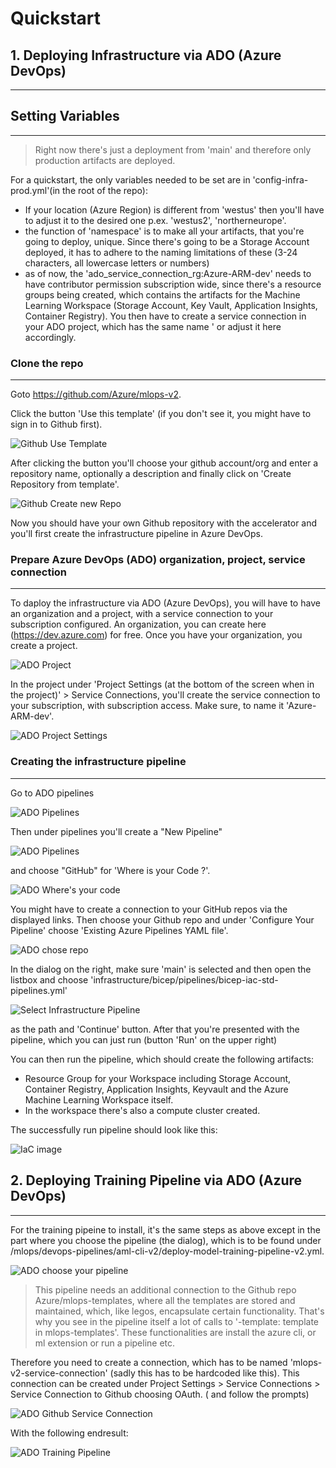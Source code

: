 # Quickstart


## 1. Deploying Infrastructure via ADO (Azure DevOps)
---

## Setting Variables
---

>Right now there's just a deployment from 'main' and therefore only production artifacts are deployed.

For a quickstart, the only variables needed to be set are in 'config-infra-prod.yml'(in the root of the repo):
* If your location (Azure Region) is different from 'westus' then you'll have to adjust it to the desired one p.ex. 'westus2', 'northerneurope'.
* the function of 'namespace' is to make all your artifacts, that you're going to deploy, unique. Since there's going to be a Storage Account deployed, it has to adhere to the naming limitations of these (3-24 characters, all lowercase letters or numbers)
* as of now, the 'ado_service_connection_rg:Azure-ARM-dev' needs to have contributor permission subscription wide, since there's a resource groups being created, which contains the artifacts for the Machine Learning Workspace (Storage Account, Key Vault, Application Insights, Container Registry). You then have to create a service connection in your ADO project, which has the same name ' or adjust it here accordingly.




### Clone the repo
---
Goto https://github.com/Azure/mlops-v2.

Click the button 'Use this template' (if you don't see it, you might have to sign in to Github first). 

![Github Use Template](./images/gh-usethistemplate.png)

After clicking the button you'll choose your github account/org and enter a repository name, optionally a description and finally click on 'Create Repository from template'. 

![Github Create new Repo](./images/gh-createnewrepo.png)

Now you should have your own Github repository with the accelerator and you'll first create the infrastructure pipeline in Azure DevOps.


### Prepare Azure DevOps (ADO) organization, project, service connection
---
To daploy the infrastructure via ADO (Azure DevOps), you will have to have an organization and a project, with a service connection to your subscription configured. An organization, you can create here (https://dev.azure.com) for free. Once you have your organization, you create a project. 

![ADO Project](./images/ADO-project.png)

In the project under 'Project Settings (at the bottom of the screen when in the project)' > Service Connections, you'll create the service connection to your subscription, with subscription access. Make sure, to name it 'Azure-ARM-dev'.

![ADO Project Settings](./images/ado-project-settings.png)


### Creating the infrastructure pipeline
---
Go to ADO pipelines

![ADO Pipelines](./images/ADO-pipelines.png)

Then under pipelines you'll create a "New Pipeline"

![ADO Pipelines](./images/ADO-newpipeline.png)

and choose "GitHub" for 'Where is your Code ?'. 

![ADO Where's your code](./images/ado-wheresyourcode.png)

You might have to create a connection to your GitHub repos via the displayed links. Then choose your Github repo and under 'Configure Your Pipeline' choose 'Existing Azure Pipelines YAML file'. 

![ADO chose repo](./images/ado-chooserepository.png)



In the dialog on the right, make sure 'main' is selected and then open the listbox and choose 'infrastructure/bicep/pipelines/bicep-iac-std-pipelines.yml'

![Select Infrastructure Pipeline](./images/ADO-selectinfrapipeline.png)

as the path and 'Continue' button. After that you're presented with the pipeline, which you can just run (button 'Run' on the upper right)
   
   You can then run the pipeline, which should create the following artifacts:
   * Resource Group for your Workspace including Storage Account, Container Registry, Application Insights, Keyvault and the Azure Machine Learning Workspace itself.
   * In the workspace there's also a compute cluster created.



The successfully run pipeline should look like this:

![IaC image](./images/ADO-Infrapipelinesuccess.png)

<p>
</p>



## 2. Deploying Training Pipeline via ADO (Azure DevOps)
---

For the training pipeine to install, it's the same steps as above except in the part where you choose the pipeline (the dialog), which is to be found under     /mlops/devops-pipelines/aml-cli-v2/deploy-model-training-pipeline-v2.yml.

![ADO choose your pipeline](./images/ADO-selectinfrapipeline.png)

>This pipeline needs an additional connection to the Github repo Azure/mlops-templates, where all the templates are stored and maintained, which, like legos, encapsulate certain functionality. That's why you see in the pipeline itself a lot of calls to '-template: template in mlops-templates'. These functionalities are install the azure cli, or ml extension or run a pipeline etc.

Therefore you need to create a connection, which has to be named 'mlops-v2-service-connection' (sadly this has to be hardcoded like this). This connection can be created under Project Settings > Service Connections > Service Connection to Github choosing OAuth. ( and follow the prompts)

![ADO Github Service Connection](./images/ado-ghserviceconnection.png)


With the following endresult:

![ADO Training Pipeline](./images/ado-trainingpipeline.png)